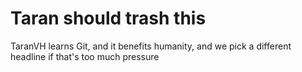 # Taran should trash this
TaranVH learns Git, and it benefits humanity, and we pick a different headline if that's too much pressure
